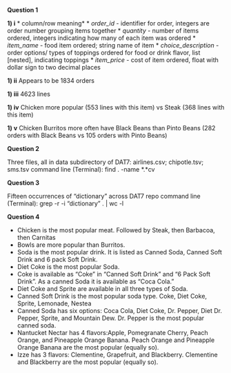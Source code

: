 **Question 1**

  **1) i**
     * column/row meaning*
     * *order_id* - identifier for order, integers are order number grouping items together
     * *quantity* - number of items ordered, integers indicating how many of each item was  ordered
     * *item_name* - food item ordered; string name of item
     * *choice_description* - order options/ types of toppings ordered for food or drink flavor, list [nested], indicating toppings
     * *item_price* - cost of item ordered, float with dollar sign to two decimal places

  **1) ii**
     Appears to be 1834 orders

  **1) iii**
     4623 lines

  **1) iv**
     Chicken more popular (553 lines with this item) vs Steak (368 lines with this item)

  **1) v**
     Chicken Burritos more often have Black Beans than Pinto Beans (282 orders with Black Beans vs 105 orders with Pinto Beans)

**Question 2**

  Three files, all in data subdirectory of DAT7: airlines.csv; chipotle.tsv; sms.tsv
  command line (Terminal): find . -name *.*cv

**Question 3**

  Fifteen occurrences of “dictionary” across DAT7 repo
  command line (Terminal): grep -r -i “dictionary” . | wc -l

**Question 4**

  * Chicken is the most popular meat.  Followed by Steak, then Barbacoa, then Carnitas
  * Bowls are more popular than Burritos.
  * Soda is the most popular drink.  It is listed as Canned Soda, Canned Soft Drink and 6 pack Soft Drink.
  * Diet Coke is the most popular Soda.
  * Coke is available as “Coke” in “Canned Soft Drink” and “6 Pack Soft Drink”.  As a canned Soda it is available as “Coca Cola.”
  * Diet Coke and Sprite are available in all three types of Soda.
  * Canned Soft Drink is the most popular soda type.  Coke, Diet Coke, Sprite, Lemonade, Nestea
  * Canned Soda has six options: Coca Cola, Diet Coke, Dr. Pepper, Diet Dr. Pepper, Sprite, and Mountain Dew.  Dr. Pepper is the most popular canned soda.
  * Nantucket Nectar has 4 flavors:Apple, Pomegranate Cherry, Peach Orange, and Pineapple Orange Banana.  Peach Orange and Pineapple Orange Banana are the most popular (equally so).
  * Izze has 3 flavors: Clementine, Grapefruit, and Blackberry.  Clementine and Blackberry are the most popular (equally so).
 








